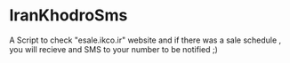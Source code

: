 # IranKhodroSms

A Script to check "esale.ikco.ir" website and if there was a sale schedule , you will recieve and SMS to your number to be notified ;)

